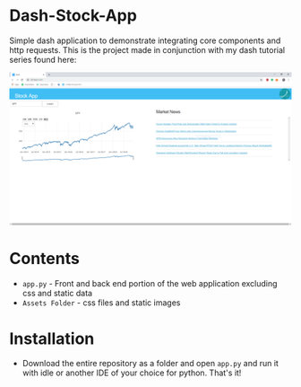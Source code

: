 # Dash-Stock-App
Simple dash application to demonstrate integrating core components and http requests. This is the project made in conjunction with my dash tutorial series found here:

![](StockAppView.PNG)

# Contents
* ```app.py``` - Front and back end portion of the web application excluding css and static data
* ```Assets Folder```  - css files and static images

# Installation
* Download the entire repository as a folder and open ```app.py``` and run it with idle or another IDE of your choice for python. That's it!
